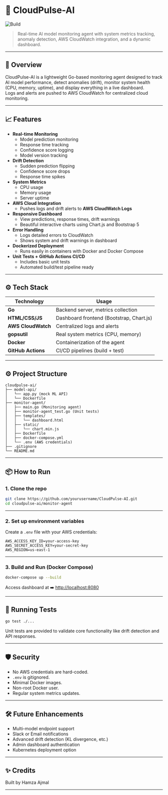 # 🚀 CloudPulse-AI

![Build](https://img.shields.io/badge/build-passing-brightgreen)

> Real-time AI model monitoring agent with system metrics tracking, anomaly detection, AWS CloudWatch integration, and a dynamic dashboard.

---

## 🌟 Overview

CloudPulse-AI is a lightweight Go-based monitoring agent designed to track AI model performance, detect anomalies (drift), monitor system health (CPU, memory, uptime), and display everything in a live dashboard.  
Logs and alerts are pushed to AWS CloudWatch for centralized cloud monitoring.

---

## 📈 Features

- **Real-time Monitoring**
  - Model prediction monitoring
  - Response time tracking
  - Confidence score logging
  - Model version tracking
- **Drift Detection**
  - Sudden prediction flipping
  - Confidence score drops
  - Response time spikes
- **System Metrics**
  - CPU usage
  - Memory usage
  - Server uptime
- **AWS Cloud Integration**
  - Pushes logs and drift alerts to **AWS CloudWatch Logs**
- **Responsive Dashboard**
  - View predictions, response times, drift warnings
  - Beautiful interactive charts using Chart.js and Bootstrap 5
- **Error Handling**
  - Logs detailed errors to CloudWatch
  - Shows system and drift warnings in dashboard
- **Dockerized Deployment**
  - Runs easily in containers with Docker and Docker Compose
- **Unit Tests + GitHub Actions CI/CD**
  - Includes basic unit tests
  - Automated build/test pipeline ready

---

## ⚙️ Tech Stack

| Technology    | Usage                             |
|---------------|-----------------------------------|
| **Go**        | Backend server, metrics collection |
| **HTML/CSS/JS** | Dashboard frontend (Bootstrap, Chart.js) |
| **AWS CloudWatch** | Centralized logs and alerts |
| **gopsutil**  | Real system metrics (CPU, memory) |
| **Docker**    | Containerization of the agent |
| **GitHub Actions** | CI/CD pipelines (build + test) |

---

## ⚙️ Project Structure

```
cloudpulse-ai/
├── model-api/
│   └── app.py (mock ML API)
│   └── Dockerfile
├── monitor-agent/
│   ├── main.go (Monitoring agent)
│   ├── monitor-agent_test.go (Unit tests)
│   ├── templates/
│   │   └── dashboard.html
│   ├── static/
│   │   └── chart.min.js
│   ├── Dockerfile
│   ├── docker-compose.yml
│   └── .env (AWS credentials)
├── .gitignore
└── README.md
```

---

## 📦 How to Run

### 1. Clone the repo

```bash
git clone https://github.com/yourusername/CloudPulse-AI.git
cd cloudpulse-ai/monitor-agent
```

---

### 2. Set up environment variables

Create a `.env` file with your AWS credentials:

```env
AWS_ACCESS_KEY_ID=your-access-key
AWS_SECRET_ACCESS_KEY=your-secret-key
AWS_REGION=us-east-1
```

---

### 3. Build and Run (Docker Compose)

```bash
docker-compose up --build
```

Access dashboard at ➡️ [http://localhost:8080](http://localhost:8080)

---

## 🧪 Running Tests

```bash
go test ./...
```

Unit tests are provided to validate core functionality like drift detection and API responses.

---

## 🛡 Security

- No AWS credentials are hard-coded.
- `.env` is gitignored.
- Minimal Docker images.
- Non-root Docker user.
- Regular system metrics updates.

---

## 🛠 Future Enhancements

- Multi-model endpoint support
- Slack or Email notifications
- Advanced drift detection (KL divergence, etc.)
- Admin dashboard authentication
- Kubernetes deployment option

---

## ✨ Credits

Built by Hamza Ajmal

---